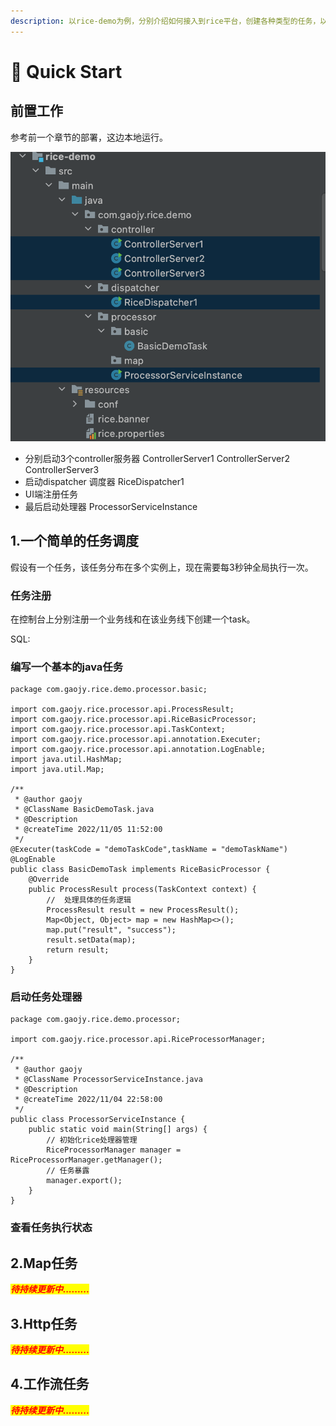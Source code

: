 ```yaml
---
description: 以rice-demo为例，分别介绍如何接入到rice平台，创建各种类型的任务，以及任务如何被调度。
---
```


# 🎉 Quick Start

## 前置工作

参考前一个章节的部署，这边本地运行。

![](<.gitbook/assets/image (7).png>)

* 分别启动3个controller服务器  ControllerServer1   ControllerServer2   ControllerServer3
* 启动dispatcher 调度器   RiceDispatcher1
* UI端注册任务          &#x20;
* 最后启动处理器      ProcessorServiceInstance

## 1.一个简单的任务调度

假设有一个任务，该任务分布在多个实例上，现在需要每3秒钟全局执行一次。

### 任务注册

在控制台上分别注册一个业务线和在该业务线下创建一个task。

SQL:

### 编写一个基本的java任务

```
package com.gaojy.rice.demo.processor.basic;

import com.gaojy.rice.processor.api.ProcessResult;
import com.gaojy.rice.processor.api.RiceBasicProcessor;
import com.gaojy.rice.processor.api.TaskContext;
import com.gaojy.rice.processor.api.annotation.Executer;
import com.gaojy.rice.processor.api.annotation.LogEnable;
import java.util.HashMap;
import java.util.Map;

/**
 * @author gaojy
 * @ClassName BasicDemoTask.java
 * @Description
 * @createTime 2022/11/05 11:52:00
 */
@Executer(taskCode = "demoTaskCode",taskName = "demoTaskName")
@LogEnable
public class BasicDemoTask implements RiceBasicProcessor {
    @Override
    public ProcessResult process(TaskContext context) {
        //  处理具体的任务逻辑
        ProcessResult result = new ProcessResult();
        Map<Object, Object> map = new HashMap<>();
        map.put("result", "success");
        result.setData(map);
        return result;
    }
}

```

### 启动任务处理器

```
package com.gaojy.rice.demo.processor;

import com.gaojy.rice.processor.api.RiceProcessorManager;

/**
 * @author gaojy
 * @ClassName ProcessorServiceInstance.java
 * @Description
 * @createTime 2022/11/04 22:58:00
 */
public class ProcessorServiceInstance {
    public static void main(String[] args) {
        // 初始化rice处理器管理
        RiceProcessorManager manager = RiceProcessorManager.getManager();
        // 任务暴露
        manager.export();
    }
}

```

### 查看任务执行状态



## 2.Map任务

_<mark style="color:red;">**待持续更新中.........**</mark>_

## 3.Http任务

_<mark style="color:red;">**待持续更新中.........**</mark>_

## 4.工作流任务

_<mark style="color:red;">**待持续更新中.........**</mark>_
